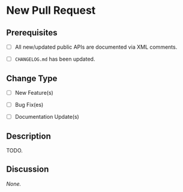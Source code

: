 # New Pull Request
## Prerequisites
<!-- Please make sure you can check the following boxes (where applicable - documentation changes, for example, might not require any checks). -->

- [ ] All new/updated public APIs are documented via XML comments.
- [ ] `CHANGELOG.md` has been updated.


## Change Type

- [ ] New Feature(s)
- [ ] Bug Fix(es)
- [ ] Documentation Update(s)


## Description
<!-- A general description of the changes, solved issues, etc. -->

TODO.


## Discussion
<!-- Any points that might require further discussion, e.g. open questions or potential fixes. -->

*None.*

